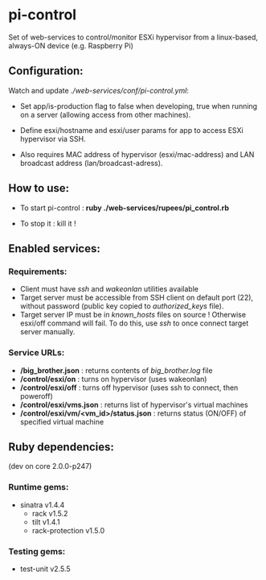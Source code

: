 pi-control
==========

Set of web-services to control/monitor ESXi hypervisor from a linux-based, always-ON device (e.g. Raspberry Pi)


Configuration:
--------------
Watch and update *./web-services/conf/pi-control.yml*:

- Set app/is-production flag to false when developing, true when running on a server (allowing access from other machines).

- Define esxi/hostname and esxi/user params for app to access ESXi hypervisor via SSH.

- Also requires MAC address of hypervisor (esxi/mac-address) and LAN broadcast address (lan/broadcast-adress).


How to use:
-----------
- To start pi-control : **ruby ./web-services/rupees/pi_control.rb**

- To stop it : kill it !


Enabled services:
-----------------

### Requirements:
- Client must have *ssh* and *wakeonlan* utilities available
- Target server must be accessible from SSH client on default port (22), without password (public key copied to *authorized_keys* file).
- Target server IP must be in *known_hosts* files on source ! Otherwise esxi/off command will fail. To do this, use *ssh* to once connect target server manually.

### Service URLs:
- **/big_brother.json** : returns contents of *big_brother.log* file
- **/control/esxi/on** : turns on hypervisor (uses wakeonlan)
- **/control/esxi/off** : turns off hypervisor (uses ssh to connect, then poweroff)
- **/control/esxi/vms.json** : returns list of hypervisor's virtual machines
- **/control/esxi/vm/<vm_id>/status.json** : returns status (ON/OFF) of specified virtual machine


Ruby dependencies:
------------------
(dev on core 2.0.0-p247)

### Runtime gems:
- sinatra v1.4.4
  - rack v1.5.2
  - tilt v1.4.1
  - rack-protection v1.5.0

### Testing gems:
- test-unit v2.5.5
